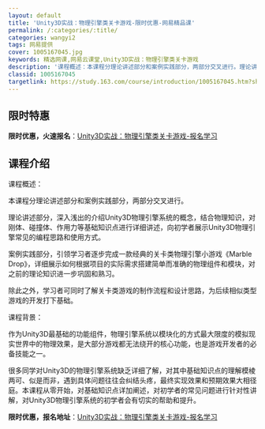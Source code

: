 ```yaml
---
layout: default
title: 'Unity3D实战：物理引擎类关卡游戏-限时优惠-网易精品课'
permalink: /:categories/:title/
categories: wangyi2
tags: 网易提供
cover: 1005167045.jpg
keywords: 精选网课,网易云课堂,Unity3D实战：物理引擎类关卡游戏
description: '课程概述：本课程分理论讲述部分和案例实践部分，两部分交叉进行。理论讲述部分，深入浅出的介绍Unity3D物理引擎系统的概'
classid: 1005167045
targetlink: https://study.163.com/course/introduction/1005167045.htm?share=1&shareId=1025206652&utm_campaign=share&utm_medium=iphoneShare&utm_source=&utm_u=1025206652
---
```


## 限时特惠

**限时优惠，火速报名**：[Unity3D实战：物理引擎类关卡游戏-报名学习](https://study.163.com/course/introduction/1005167045.htm?share=1&shareId=1025206652&utm_campaign=share&utm_medium=iphoneShare&utm_source=&utm_u=1025206652)

## 课程介绍

课程概述：

本课程分理论讲述部分和案例实践部分，两部分交叉进行。

理论讲述部分，深入浅出的介绍Unity3D物理引擎系统的概念，结合物理知识，对刚体、碰撞体、作用力等基础知识点进行详细讲述，向初学者展示Unity3D物理引擎常见的编程思路和使用方式。

案例实践部分，引领学习者逐步完成一款经典的关卡类物理引擎小游戏《Marble Drop》，详细展示如何根据项目的实际需求搭建简单而准确的物理组件和模块，对之前的理论知识进一步巩固和熟习。

除此之外，学习者可同时了解关卡类游戏的制作流程和设计思路，为后续相似类型游戏的开发打下基础。



课程背景：

作为Unity3D最基础的功能组件，物理引擎系统以模块化的方式最大限度的模拟现实世界中的物理效果，是大部分游戏都无法绕开的核心功能，也是游戏开发者的必备技能之一。

很多同学对Unity3D的物理引擎系统缺乏详细了解，对其中基础知识点的理解模棱两可、似是而非，遇到具体问题往往会纠结头疼，最终实现效果和预期效果大相径庭。本课程从零开始，对基础知识点详加阐述，对初学者的常见问题进行针对性讲解，对Unity3D物理引擎系统的初学者会有切实的帮助和提升。

**限时优惠，报名地址**：[Unity3D实战：物理引擎类关卡游戏-报名学习](https://study.163.com/course/introduction/1005167045.htm?share=1&shareId=1025206652&utm_campaign=share&utm_medium=iphoneShare&utm_source=&utm_u=1025206652)

